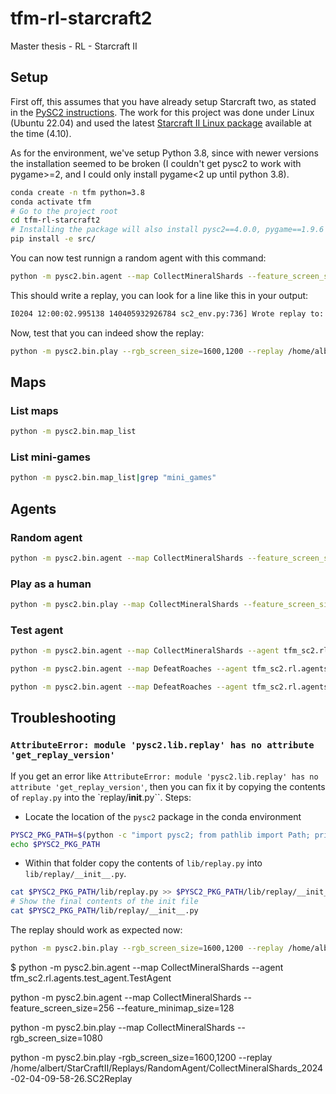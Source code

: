 # tfm-rl-starcraft2

Master thesis - RL - Starcraft II

## Setup

First off, this assumes that you have already setup Starcraft two, as stated in the [PySC2 instructions](https://github.com/google-deepmind/pysc2/tree/master?tab=readme-ov-file#get-starcraft-ii). The work for this project was done under Linux (Ubuntu 22.04) and used the latest [Starcraft II Linux package](https://github.com/Blizzard/s2client-proto#linux-packages) available at the time (4.10).

As for the environment, we've setup Python 3.8, since with newer versions the installation seemed to be broken (I couldn't get pysc2 to work with pygame>=2, and I could only install pygame<2 up until python 3.8).

```bash
conda create -n tfm python=3.8
conda activate tfm
# Go to the project root
cd tfm-rl-starcraft2
# Installing the package will also install pysc2==4.0.0, pygame==1.9.6 and protobuf 3.19.6
pip install -e src/
```

You can now test runnign a random agent with this command:

```bash
python -m pysc2.bin.agent --map CollectMineralShards --feature_screen_size=256 --feature_minimap_size=128
```

This should write a replay, you can look for a line like this in your output:

```bash
I0204 12:00:02.995138 140405932926784 sc2_env.py:736] Wrote replay to: /home/albert/StarCraftII/Replays/RandomAgent/CollectMineralShards_2024-02-04-11-00-02.SC2Replay
```

Now, test that you can indeed show the replay:

```bash
python -m pysc2.bin.play --rgb_screen_size=1600,1200 --replay /home/albert/StarCraftII/Replays/RandomAgent/CollectMineralShards_2024-02-04-11-00-02.SC2Replay
```

## Maps

### List maps

```bash
python -m pysc2.bin.map_list
```

### List mini-games

```bash
python -m pysc2.bin.map_list|grep "mini_games"
```



## Agents

### Random agent

```bash
python -m pysc2.bin.agent --map CollectMineralShards --feature_screen_size=256 --feature_minimap_size=128
```

### Play as a human

```bash
python -m pysc2.bin.play --map CollectMineralShards --feature_screen_size=256 --feature_minimap_size=128
```

### Test agent

```bash
python -m pysc2.bin.agent --map CollectMineralShards --agent tfm_sc2.rl.agents.test_agent.TestAgent
```

```bash
python -m pysc2.bin.agent --map DefeatRoaches --agent tfm_sc2.rl.agents.test_agent.TestAgent
```

```bash
python -m pysc2.bin.agent --map DefeatRoaches --agent tfm_sc2.rl.agents.test_agent.TestAgent --use_feature_units --use_raw_units
```




## Troubleshooting

### `AttributeError: module 'pysc2.lib.replay' has no attribute 'get_replay_version'`

If you get an error like `AttributeError: module 'pysc2.lib.replay' has no attribute 'get_replay_version'`, then you can fix it by copying the contents of `replay.py` into the `replay/__init__.py``. Steps:

- Locate the location of the `pysc2` package in the conda environment

```bash
PYSC2_PKG_PATH=$(python -c "import pysc2; from pathlib import Path; print(Path(pysc2.__file__).parent)")
echo $PYSC2_PKG_PATH
```

- Within that folder copy the contents of `lib/replay.py` into `lib/replay/__init__.py`.

```bash
cat $PYSC2_PKG_PATH/lib/replay.py >> $PYSC2_PKG_PATH/lib/replay/__init__.py
# Show the final contents of the init file
cat $PYSC2_PKG_PATH/lib/replay/__init__.py
```

The replay should work as expected now:

```bash
python -m pysc2.bin.play --rgb_screen_size=1600,1200 --replay /home/albert/StarCraftII/Replays/RandomAgent/CollectMineralShards_2024-02-04-11-00-02.SC2Replay
```



$ python -m pysc2.bin.agent --map CollectMineralShards --agent tfm_sc2.rl.agents.test_agent.TestAgent



python -m pysc2.bin.agent --map CollectMineralShards --feature_screen_size=256 --feature_minimap_size=128

python -m pysc2.bin.play --map CollectMineralShards --rgb_screen_size=1080

python -m pysc2.bin.play -rgb_screen_size=1600,1200 --replay /home/albert/StarCraftII/Replays/RandomAgent/CollectMineralShards_2024-02-04-09-58-26.SC2Replay
